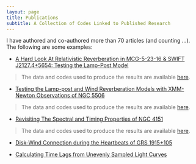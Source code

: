 ```yaml
---
layout: page
title: Publications
subtitle: A Collection of Codes Linked to Published Research
---
```


I have authored and co-authored more than 70 articles (and counting …). The following are some examples:



- [A Hard Look At Relativistic Reverberation in MCG-5-23-16 & SWIFT J2127.4+5654: Testing the Lamp-Post Model](https://ui.adsabs.harvard.edu/abs/2021arXiv210304994Z/abstract)

>The data and codes used to produce the results are available [here](/relativistic-reverberation-in-mcg-5-23-16-and-swift-j127.4-5654).



- [Testing the Lamp-post and Wind Reverberation Models with XMM-Newton Observations of NGC 5506](https://ui.adsabs.harvard.edu/abs/2020ApJ...893...97Z/abstract)

>The data and codes used to produce the results are available [here](/Testing-Reverberation-In-NGC5506).



- [Revisiting The Spectral and Timing Properties of NGC 4151](https://ui.adsabs.harvard.edu/abs/2019ApJ...884...26Z/abstract)

>The data and codes used to produce the results are available [here](/Revisiting-NGC-4151-Data).




- [Disk-Wind Connection during the Heartbeats of GRS 1915+105](https://ui.adsabs.harvard.edu/abs/2016ApJ...833..165Z)




- [Calculating Time Lags from Unevenly Sampled Light Curves](https://ui.adsabs.harvard.edu/abs/2013ApJ...777...24Z)
